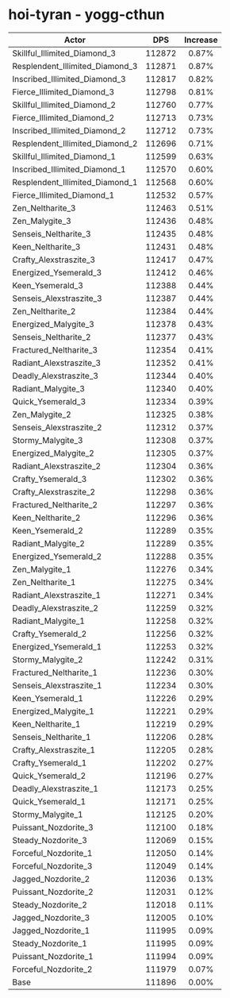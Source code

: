 # hoi-tyran - yogg-cthun
| Actor | DPS | Increase |
|---|:---:|:---:|
|Skillful_Illimited_Diamond_3|112872|0.87%|
|Resplendent_Illimited_Diamond_3|112871|0.87%|
|Inscribed_Illimited_Diamond_3|112817|0.82%|
|Fierce_Illimited_Diamond_3|112798|0.81%|
|Skillful_Illimited_Diamond_2|112760|0.77%|
|Fierce_Illimited_Diamond_2|112713|0.73%|
|Inscribed_Illimited_Diamond_2|112712|0.73%|
|Resplendent_Illimited_Diamond_2|112696|0.71%|
|Skillful_Illimited_Diamond_1|112599|0.63%|
|Inscribed_Illimited_Diamond_1|112570|0.60%|
|Resplendent_Illimited_Diamond_1|112568|0.60%|
|Fierce_Illimited_Diamond_1|112532|0.57%|
|Zen_Neltharite_3|112463|0.51%|
|Zen_Malygite_3|112436|0.48%|
|Senseis_Neltharite_3|112435|0.48%|
|Keen_Neltharite_3|112431|0.48%|
|Crafty_Alexstraszite_3|112417|0.47%|
|Energized_Ysemerald_3|112412|0.46%|
|Keen_Ysemerald_3|112388|0.44%|
|Senseis_Alexstraszite_3|112387|0.44%|
|Zen_Neltharite_2|112384|0.44%|
|Energized_Malygite_3|112378|0.43%|
|Senseis_Neltharite_2|112377|0.43%|
|Fractured_Neltharite_3|112354|0.41%|
|Radiant_Alexstraszite_3|112352|0.41%|
|Deadly_Alexstraszite_3|112344|0.40%|
|Radiant_Malygite_3|112340|0.40%|
|Quick_Ysemerald_3|112334|0.39%|
|Zen_Malygite_2|112325|0.38%|
|Senseis_Alexstraszite_2|112312|0.37%|
|Stormy_Malygite_3|112308|0.37%|
|Energized_Malygite_2|112305|0.37%|
|Radiant_Alexstraszite_2|112304|0.36%|
|Crafty_Ysemerald_3|112302|0.36%|
|Crafty_Alexstraszite_2|112298|0.36%|
|Fractured_Neltharite_2|112297|0.36%|
|Keen_Neltharite_2|112296|0.36%|
|Keen_Ysemerald_2|112289|0.35%|
|Radiant_Malygite_2|112289|0.35%|
|Energized_Ysemerald_2|112288|0.35%|
|Zen_Malygite_1|112276|0.34%|
|Zen_Neltharite_1|112275|0.34%|
|Radiant_Alexstraszite_1|112271|0.34%|
|Deadly_Alexstraszite_2|112259|0.32%|
|Radiant_Malygite_1|112258|0.32%|
|Crafty_Ysemerald_2|112256|0.32%|
|Energized_Ysemerald_1|112253|0.32%|
|Stormy_Malygite_2|112242|0.31%|
|Fractured_Neltharite_1|112236|0.30%|
|Senseis_Alexstraszite_1|112234|0.30%|
|Keen_Ysemerald_1|112226|0.29%|
|Energized_Malygite_1|112221|0.29%|
|Keen_Neltharite_1|112219|0.29%|
|Senseis_Neltharite_1|112206|0.28%|
|Crafty_Alexstraszite_1|112205|0.28%|
|Crafty_Ysemerald_1|112202|0.27%|
|Quick_Ysemerald_2|112196|0.27%|
|Deadly_Alexstraszite_1|112173|0.25%|
|Quick_Ysemerald_1|112171|0.25%|
|Stormy_Malygite_1|112125|0.20%|
|Puissant_Nozdorite_3|112100|0.18%|
|Steady_Nozdorite_3|112069|0.15%|
|Forceful_Nozdorite_1|112050|0.14%|
|Forceful_Nozdorite_3|112049|0.14%|
|Jagged_Nozdorite_2|112036|0.13%|
|Puissant_Nozdorite_2|112031|0.12%|
|Steady_Nozdorite_2|112018|0.11%|
|Jagged_Nozdorite_3|112005|0.10%|
|Jagged_Nozdorite_1|111995|0.09%|
|Steady_Nozdorite_1|111995|0.09%|
|Puissant_Nozdorite_1|111994|0.09%|
|Forceful_Nozdorite_2|111979|0.07%|
|Base|111896|0.00%|
